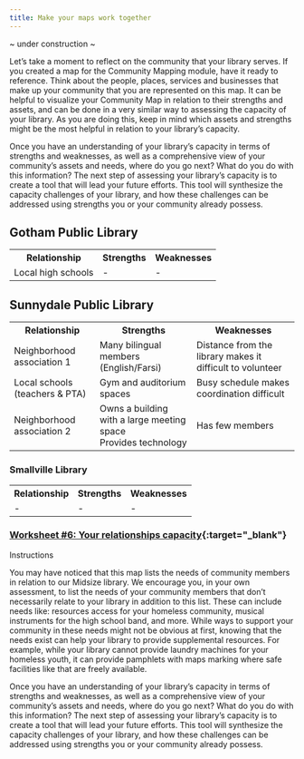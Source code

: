 ```yaml
---
title: Make your maps work together
---
```


~ under construction ~

Let’s take a moment to reflect on the community that your library serves. If you created a map for the Community Mapping module, have it ready to reference. Think about the people, places, services and businesses that make up your community that you are represented on this map. It can be helpful to visualize your Community Map in relation to their strengths and assets, and can be done in a very similar way to assessing the capacity of your library. As you are doing this, keep in mind which assets and strengths might be the most helpful in relation to your library’s capacity. 


Once you have an understanding of your library’s capacity in terms of strengths and weaknesses, as well as a comprehensive view of your community’s assets and needs, where do you go next? What do you do with this information? The next step of assessing your library’s capacity is to create a tool that will lead your future efforts. This tool will synthesize the capacity challenges of your library, and how these challenges can be addressed using strengths you or your community already possess.






<div class="colorhighlight color1" markdown="1">

## Gotham Public Library

<table class="worksheet">
	<tr>
		<th>Relationship</th>
		<th>Strengths</th>
		<th>Weaknesses</th>
	</tr>
	<tr>
		<td>Local high schools</td>
		<td>-</td>
		<td>-</td>
	</tr>
</table>
</div>


<div class="colorhighlight color2" markdown="1">

## Sunnydale Public Library

<table class="worksheet">
	<tr>
		<th>Relationship</th>
		<th>Strengths</th>
		<th>Weaknesses</th>
	</tr>
	<tr>
		<td>Neighborhood association 1</td>
		<td>Many bilingual members (English/Farsi)</td>
		<td>Distance from the library makes it difficult to volunteer</td>
	</tr>
	<tr>
		<td>Local schools (teachers & PTA)</td>
		<td>Gym and auditorium spaces</td>
		<td>Busy schedule makes coordination difficult</td>
	</tr>
	<tr>
		<td>Neighborhood association 2</td>
		<td>Owns a building with a large meeting space<br/>Provides technology</td>
		<td>Has few members</td>
	</tr>
</table>
</div>
 
<div class="colorhighlight color3" markdown="1">

### Smallville Library

<table class="worksheet">
	<tr>
		<th>Relationship</th>
		<th>Strengths</th>
		<th>Weaknesses</th>
	</tr>
	<tr>
		<td>-</td>
		<td>-</td>
		<td>-</td>
	</tr>
</table>
</div>


<div class="callout activity" markdown="1">
	
### [Worksheet #6: Your relationships capacity](){:target="_blank"}

Instructions
 
</div>

You may have noticed that this map lists the needs of community members in relation to our Midsize library. We encourage you, in your own assessment, to list the needs of your community members that don’t necessarily relate to your library in addition to this list. These can include needs like: resources access for your homeless community, musical instruments for the high school band, and more. While ways to support your community in these needs might not be obvious at first, knowing that the needs exist can help your library to provide supplemental resources. For example, while your library cannot provide laundry machines for your homeless youth, it can provide pamphlets with maps marking where safe facilities like that are freely available.

Once you have an understanding of your library’s capacity in terms of strengths and weaknesses, as well as a comprehensive view of your community’s assets and needs, where do you go next? What do you do with this information? The next step of assessing your library’s capacity is to create a tool that will lead your future efforts. This tool will synthesize the capacity challenges of your library, and how these challenges can be addressed using strengths you or your community already possess.


